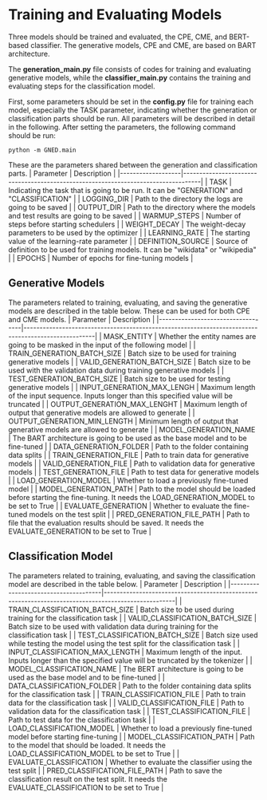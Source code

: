 # Training and Evaluating Models
Three models should be trained and evaluated, the CPE, CME, and BERT-based classifier. The generative models, CPE and CME, are based on BART architecture. 

The **generation_main.py** file consists of codes for training and evaluating generative models, while the **classifier_main.py** contains the training and evaluating steps for the classification model.

First, some parameters should be set in the **config.py** file for training each model, especially the TASK parameter, indicating whether the generation or classification parts should be run. All parameters will be described in detail in the following. After setting the parameters, the following command should be run:
```console
python -m GNED.main
```
These are the parameters shared between the generation and classification parts.
|      Parameter    |                                    Description                                    |
|-------------------|-----------------------------------------------------------------------------------|
| TASK              | Indicating the task that is going to be run. It can be "GENERATION" and "CLASSIFICATION" |
| LOGGING_DIR       | Path to the directory the logs are going to be saved                              |
| OUTPUT_DIR        | Path to the directory where the models and test results are going to be saved      |
| WARMUP_STEPS      | Number of steps before starting schedulers                                       |
| WEIGHT_DECAY      | The weight-decay parameters to be used by the optimizer                          |
| LEARNING_RATE     | The starting value of the learning-rate parameter                                |
| DEFINITION_SOURCE | Source of definition to be used for training models. It can be "wikidata" or "wikipedia" |
| EPOCHS            | Number of epochs for fine-tuning models                                          |

## Generative Models
The parameters related to training, evaluating, and saving the generative models are described in the table below. These can be used for both CPE and CME models.
| Parameter                          | Description                                                                                        |
|-----------------------------------|----------------------------------------------------------------------------------------------------|
| MASK_ENTITY                       | Whether the entity names are going to be masked in the input of the following model                |
| TRAIN_GENERATION_BATCH_SIZE       | Batch size to be used for training generative models                                               |
| VALID_GENERATION_BATCH_SIZE       | Batch size to be used with the validation data during training generative models                  |
| TEST_GENERATION_BATCH_SIZE        | Batch size to be used for testing generative models                                                |
| INPUT_GENERATION_MAX_LENGH        | Maximum length of the input sequence. Inputs longer than this specified value will be truncated   |
| OUTPUT_GENERATION_MAX_LENGHT      | Maximum length of output that generative models are allowed to generate                           |
| OUTPUT_GENERATION_MIN_LENGTH      | Minimum length of output that generative models are allowed to generate                           |
| MODEL_GENERATION_NAME             | The BART architecture is going to be used as the base model and to be fine-tuned                   |
| DATA_GENERATION_FOLDER            | Path to the folder containing data splits                                                         |
| TRAIN_GENERATION_FILE             | Path to train data for generative models                                                          |
| VALID_GENERATION_FILE             | Path to validation data for generative models                                                     |
| TEST_GENERATION_FILE              | Path to test data for generative models                                                           |
| LOAD_GENERATION_MODEL             | Whether to load a previously fine-tuned model                                                     |
| MODEL_GENERATION_PATH             | Path to the model should be loaded before starting the fine-tuning. It needs the LOAD_GENERATION_MODEL to be set to True |
| EVALUATE_GENERATION               | Whether to evaluate the fine-tuned models on the test split                                        |
| PRED_GENERATION_FILE_PATH         | Path to file that the evaluation results should be saved. It needs the EVALUATE_GENERATION to be set to True |

## Classification Model
The parameters related to training, evaluating, and saving the classification model are described in the table below.
| Parameter                            | Description                                                                                        |
|--------------------------------------|----------------------------------------------------------------------------------------------------|
| TRAIN_CLASSIFICATION_BATCH_SIZE       | Batch size to be used during training for the classification task                                  |
| VALID_CLASSIFICATION_BATCH_SIZE       | Batch size to be used with validation data during training for the classification task             |
| TEST_CLASSIFICATION_BATCH_SIZE        | Batch size used while testing the model using the test split for the classification task           |
| INPUT_CLASSIFICATION_MAX_LENGTH       | Maximum length of the input. Inputs longer than the specified value will be truncated by the tokenizer |
| MODEL_CLASSIFICATION_NAME             | The BERT architecture is going to be used as the base model and to be fine-tuned                   |
| DATA_CLASSIFICATION_FOLDER            | Path to the folder containing data splits for the classification task                              |
| TRAIN_CLASSIFICATION_FILE             | Path to train data for the classification task                                                     |
| VALID_CLASSIFICATION_FILE             | Path to validation data for the classification task                                                |
| TEST_CLASSIFICATION_FILE              | Path to test data for the classification task                                                      |
| LOAD_CLASSIFICATION_MODEL             | Whether to load a previously fine-tuned model before starting fine-tuning                          |
| MODEL_CLASSIFICATION_PATH             | Path to the model that should be loaded. It needs the LOAD_CLASSIFICATION_MODEL to be set to True  |
| EVALUATE_CLASSIFICATION               | Whether to evaluate the classifier using the test split                                            |
| PRED_CLASSIFICATION_FILE_PATH         | Path to save the classification result on the test split. It needs the EVALUATE_CLASSIFICATION to be set to True |



